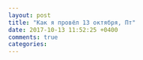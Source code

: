 ```yaml
---
layout: post
title: "Как я провёл 13 октября, Пт"
date: 2017-10-13 11:52:25 +0400
comments: true
categories: 
---
```

